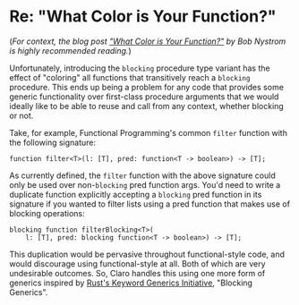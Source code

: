 # Re: "What Color is Your Function?"

(*For context, the blog post
["What Color is Your Function?"](https://journal.stuffwithstuff.com/2015/02/01/what-color-is-your-function/) by Bob
Nystrom is highly recommended reading.*)

Unfortunately, introducing the `blocking` procedure type variant has the effect of "coloring" all functions that
transitively reach a `blocking` procedure. This ends up being a problem for any code that provides some generic
functionality over first-class procedure arguments that we would ideally like to be able to reuse and call from any
context, whether blocking or not.

Take, for example, Functional Programming's common `filter` function with the following signature:

```
function filter<T>(l: [T], pred: function<T -> boolean>) -> [T];
```

As currently defined, the `filter` function with the above signature could only be used over non-`blocking` pred
function args. You'd need to write a duplicate function explicitly accepting a `blocking` pred function in its signature
if you wanted to filter lists using a pred function that makes use of blocking operations:

```
blocking function filterBlocking<T>(
    l: [T], pred: blocking function<T -> boolean>) -> [T];
```

This duplication would be pervasive throughout functional-style code, and would discourage using functional-style at
all. Both of which are very undesirable outcomes. So, Claro handles this using one more form of generics inspired
by [Rust's Keyword Generics Initiative](https://blog.rust-lang.org/inside-rust/2022/07/27/keyword-generics.html),
"Blocking Generics".
